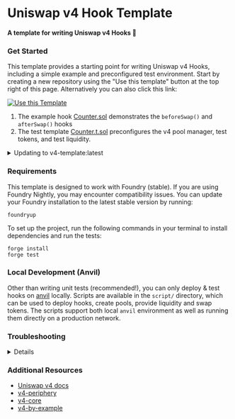 # Uniswap v4 Hook Template

**A template for writing Uniswap v4 Hooks 🦄**

### Get Started

This template provides a starting point for writing Uniswap v4 Hooks, including a simple example and preconfigured test environment. Start by creating a new repository using the "Use this template" button at the top right of this page. Alternatively you can also click this link:

[![Use this Template](https://img.shields.io/badge/Use%20this%20Template-101010?style=for-the-badge&logo=github)](https://github.com/uniswapfoundation/v4-template/generate)

1. The example hook [Counter.sol](src/Counter.sol) demonstrates the `beforeSwap()` and `afterSwap()` hooks
2. The test template [Counter.t.sol](test/Counter.t.sol) preconfigures the v4 pool manager, test tokens, and test liquidity.

<details>
<summary>Updating to v4-template:latest</summary>

This template is actively maintained -- you can update the v4 dependencies, scripts, and helpers:

```bash
git remote add template https://github.com/uniswapfoundation/v4-template
git fetch template
git merge template/main <BRANCH> --allow-unrelated-histories
```

</details>

### Requirements

This template is designed to work with Foundry (stable). If you are using Foundry Nightly, you may encounter compatibility issues. You can update your Foundry installation to the latest stable version by running:

```
foundryup
```

To set up the project, run the following commands in your terminal to install dependencies and run the tests:

```
forge install
forge test
```

### Local Development (Anvil)

Other than writing unit tests (recommended!), you can only deploy & test hooks on [anvil](https://book.getfoundry.sh/anvil/) locally. Scripts are available in the `script/` directory, which can be used to deploy hooks, create pools, provide liquidity and swap tokens. The scripts support both local `anvil` environment as well as running them directly on a production network.

### Troubleshooting

<details>

#### Permission Denied

When installing dependencies with `forge install`, Github may throw a `Permission Denied` error

Typically caused by missing Github SSH keys, and can be resolved by following the steps [here](https://docs.github.com/en/github/authenticating-to-github/connecting-to-github-with-ssh)

Or [adding the keys to your ssh-agent](https://docs.github.com/en/authentication/connecting-to-github-with-ssh/generating-a-new-ssh-key-and-adding-it-to-the-ssh-agent#adding-your-ssh-key-to-the-ssh-agent), if you have already uploaded SSH keys

#### Anvil fork test failures

Some versions of Foundry may limit contract code size to ~25kb, which could prevent local tests to fail. You can resolve this by setting the `code-size-limit` flag

```
anvil --code-size-limit 40000
```

#### Hook deployment failures

Hook deployment failures are caused by incorrect flags or incorrect salt mining

1. Verify the flags are in agreement:
   - `getHookCalls()` returns the correct flags
   - `flags` provided to `HookMiner.find(...)`
2. Verify salt mining is correct:
   - In **forge test**: the _deployer_ for: `new Hook{salt: salt}(...)` and `HookMiner.find(deployer, ...)` are the same. This will be `address(this)`. If using `vm.prank`, the deployer will be the pranking address
   - In **forge script**: the deployer must be the CREATE2 Proxy: `0x4e59b44847b379578588920cA78FbF26c0B4956C`
     - If anvil does not have the CREATE2 deployer, your foundry may be out of date. You can update it with `foundryup`

</details>

### Additional Resources

- [Uniswap v4 docs](https://docs.uniswap.org/contracts/v4/overview)
- [v4-periphery](https://github.com/uniswap/v4-periphery)
- [v4-core](https://github.com/uniswap/v4-core)
- [v4-by-example](https://v4-by-example.org)
